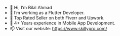 - 👋 Hi, I’m Bilal Ahmad
- 👀 I’m working as a Flutter Developer.
- 🌱 Top Rated Seller on both Fiverr and Upwork.
- 💞️ 4+ Years experience in Mobile App Development.
- 📫 Visit our website: https://www.skillypro.com/

<!---
flutter99/flutter99 is a ✨ special ✨ repository because its `README.md` (this file) appears on your GitHub profile.
You can click the Preview link to take a look at your changes.
--->
